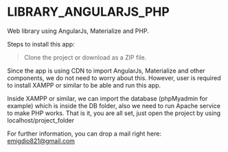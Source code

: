 # LIBRARY_ANGULARJS_PHP
Web library using AngularJs, Materialize and PHP.

Steps to install this app:

>Clone the project or download as a ZIP file.

Since the app is using CDN to import AngularJs, Materialize and other components, we do not need to worry about this.
However, user is required to install XAMPP or similar to be able and run this app.

Inside XAMPP or similar, we can import the database (phpMyadmin for example) which is inside the DB folder, also we need to run Apache service to make PHP works.
That is it, you are all set, just open the project by using localhost/project_folder

For further information, you can drop a mail right here: emigdio821@gmail.com


